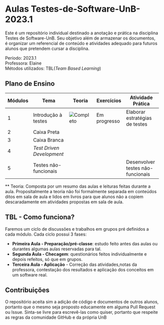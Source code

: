 # Aulas Testes-de-Software-UnB-2023.1

Este é um repositório individual destinado a anotação e prática na disciplina Testes de Software-UnB. Seu objetivo além de armazenar os documentos, é organizar um referencial de conteúdo e atividades adequado para futuros alunos que pretendem cursar a disciplina.

Período: 2023.1<br>
Professora: Elaine<br>
Métodos utilizados: TBL(*Team Based Learning*) 

## Plano de Ensino

|Módulos|Tema|Teoria|Exercícios|Atividade Prática|
|-|-|-|-|-|
|1|Introdução à testes|![Completo](https://github.com/Raphides/Testes-de-Software-UnB-2023.1/tree/main/Módulo_1)|Em progresso|Elaborar estratégias de testes|
|2|Caixa Preta|||||
|3|Caixa Branca|||||
|4|*Test Driven Development*||||Desenvolver em TDD|
|5|Testes não-funcionais|||Desenvolver testes não-funcionais|

** Teoria: Composta por um resumo das aulas e leituras feitas durante a aula. Propositalmente a teoria não foi formalmente separada em conteúdos ditos em sala de aula e lidos em livros para que alunos não a copiem descaradamente em atividades propostas em sala de aula.

## TBL - Como funciona?
Faremos um ciclo de discussões e trabalhos em grupos pré definidos a cada módulo. Cada ciclo possui 3 fases:
- **Primeira Aula - Preparação/pré-classe**: estudo feito antes das aulas ou durantes algumas aulas reservadas para tal.
- **Segunda Aula - Checagem**: questionários feitos individualmente e depois refeitos, só que em grupos.
- **Terceira Aula - Aplicação** - Correção das atividades,notas da professora, contestação dos resultados e aplicação dos conceitos em um software real.

## Contribuições
O repositório aceita sim a adição de código e documentos de outros alunos, portanto que o mesmo seja proposto educamente em alguma Pull Request ou Issue. Sinta-se livre para escrevê-las como quiser, portanto que respeite as regras da comunidade GitHub e da própria UnB
